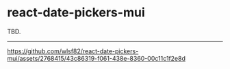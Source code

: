 # react-date-pickers-mui

TBD.

___

https://github.com/wlsf82/react-date-pickers-mui/assets/2768415/43c86319-f061-438e-8360-00c11c1f2e8d
